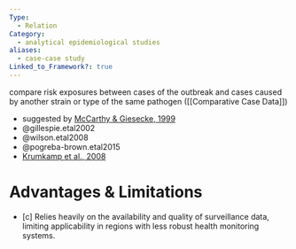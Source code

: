 ```yaml
---
Type:
  - Relation
Category:
  - analytical epidemiological studies
aliases:
  - case-case study
Linked_to_Framework?: true
---
```

compare risk exposures between cases of the outbreak and cases caused by another strain or type of the same pathogen ([[Comparative Case Data]])  

- suggested by [McCarthy & Giesecke, 1999](http://dx.doi.org/10.1093/ije/28.4.764)
- @gillespie.etal2002
- @wilson.etal2008
- @pogreba-brown.etal2015
- [Krumkamp et al., 2008](http://dx.doi.org/10.1016/j.ijheh.2007.02.006)

# Advantages & Limitations 
- [c] Relies heavily on the availability and quality of surveillance data, limiting applicability in regions with less robust health monitoring systems.